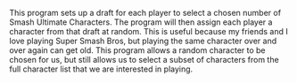 This program sets up a draft for each player to select a chosen number of Smash Ultimate Characters. The program will then assign each player a character from that draft at random. This is useful because my friends and I love playing Super Smash Bros, but playing the same character over and over again can get old. This program allows a random character to be chosen for us, but still allows us to select a subset of characters from the full character list that we are interested in playing. 
